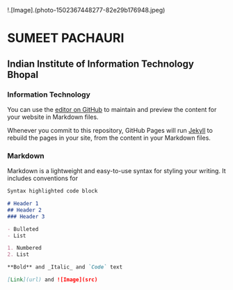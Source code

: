 !.[Image].(photo-1502367448277-82e29b176948.jpeg)
# SUMEET PACHAURI
## Indian Institute of Information Technology Bhopal
### Information Technology

You can use the [editor on GitHub](https://github.com/sumeet-4275/sumeet-4275.github.io/edit/master/README.md) to maintain and preview the content for your website in Markdown files.

Whenever you commit to this repository, GitHub Pages will run [Jekyll](https://jekyllrb.com/) to rebuild the pages in your site, from the content in your Markdown files.

### Markdown

Markdown is a lightweight and easy-to-use syntax for styling your writing. It includes conventions for

```markdown
Syntax highlighted code block

# Header 1
## Header 2
### Header 3

- Bulleted
- List

1. Numbered
2. List

**Bold** and _Italic_ and `Code` text

[Link](url) and ![Image](src)
```
